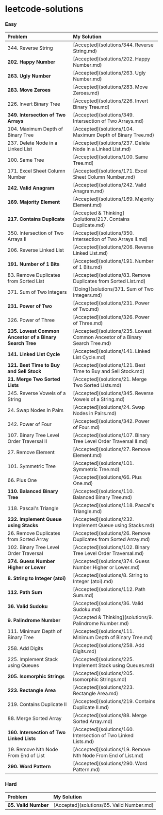 # leetcode-solutions

### Easy

| Problem | My Solution |
| :-- | :-- |
| 344. Reverse String | [Accepted](solutions/344. Reverse String.md) |
| **202. Happy Number** | [Accepted](solutions/202. Happy Number.md) |
| **263. Ugly Number** | [Accepted](solutions/263. Ugly Number.md) |
| **283. Move Zeroes** | [Accepted](solutions/283. Move Zeroes.md) |
| 226. Invert Binary Tree | [Accepted](solutions/226. Invert Binary Tree.md) |
| **349. Intersection of Two Arrays** | [Accepted](solutions/349. Intersection of Two Arrays.md) |
| 104. Maximum Depth of Binary Tree | [Accepted](solutions/104. Maximum Depth of Binary Tree.md) |
| 237. Delete Node in a Linked List | [Accepted](solutions/237. Delete Node in a Linked List.md) |
| 100. Same Tree | [Accepted](solutions/100. Same Tree.md) |
| 171. Excel Sheet Column Number | [Accepted](solutions/171. Excel Sheet Column Number.md) |
| **242. Valid Anagram** | [Accepted](solutions/242. Valid Anagram.md) |
| **169. Majority Element** | [Accepted](solutions/169. Majority Element.md) |
| **217. Contains Duplicate** | [Accepted & Thinking](solutions/217. Contains Duplicate.md) |
| 350. Intersection of Two Arrays II | [Accepted](solutions/350. Intersection of Two Arrays II.md) |
| 206. Reverse Linked List | [Accepted](solutions/206. Reverse Linked List.md) |
| **191. Number of 1 Bits** | [Accepted](solutions/191. Number of 1 Bits.md) |
| 83. Remove Duplicates from Sorted List | [Accepted](solutions/83. Remove Duplicates from Sorted List.md) |
| 371. Sum of Two Integers | [Doing](solutions/371. Sum of Two Integers.md) |
| **231. Power of Two** | [Accepted](solutions/231. Power of Two.md) |
| 326. Power of Three | [Accepted](solutions/326. Power of Three.md) |
| **235. Lowest Common Ancestor of a Binary Search Tree** | [Accepted](solutions/235. Lowest Common Ancestor of a Binary Search Tree.md) |
| **141. Linked List Cycle** | [Accepted](solutions/141. Linked List Cycle.md) |
| **121. Best Time to Buy and Sell Stock** | [Accepted](solutions/121. Best Time to Buy and Sell Stock.md) |
| **21. Merge Two Sorted Lists** | [Accepted](solutions/21. Merge Two Sorted Lists.md) |
| 345. Reverse Vowels of a String | [Accepted](solutions/345. Reverse Vowels of a String.md) |
| 24. Swap Nodes in Pairs | [Accepted](solutions/24. Swap Nodes in Pairs.md) |
| 342. Power of Four | [Accepted](solutions/342. Power of Four.md) |
| 107. Binary Tree Level Order Traversal II | [Accepted](solutions/107. Binary Tree Level Order Traversal II.md) |
| 27. Remove Element | [Accepted](solutions/27. Remove Element.md) |
| 101. Symmetric Tree | [Accepted](solutions/101. Symmetric Tree.md) |
| 66. Plus One | [Accepted](solutions/66. Plus One.md) |
| **110. Balanced Binary Tree** | [Accepted](solutions/110. Balanced Binary Tree.md) |
| 118. Pascal's Triangle | [Accepted](solutions/118. Pascal's Triangle.md) |
| **232. Implement Queue using Stacks** | [Accepted](solutions/232. Implement Queue using Stacks.md) |
| 26. Remove Duplicates from Sorted Array | [Accepted](solutions/26. Remove Duplicates from Sorted Array.md) |
| 102. Binary Tree Level Order Traversal | [Accepted](solutions/102. Binary Tree Level Order Traversal.md) |
| **374. Guess Number Higher or Lower** | [Accepted](solutions/374. Guess Number Higher or Lower.md) |
| **8. String to Integer (atoi)** | [Accepted](solutions/8. String to Integer (atoi).md) |
| **112. Path Sum** | [Accepted](solutions/112. Path Sum.md) |
| **36. Valid Sudoku** | [Accepted](solutions/36. Valid Sudoku.md) |
| **9. Palindrome Number** | [Accepted & Thinking](solutions/9. Palindrome Number.md) |
| 111. Minimum Depth of Binary Tree | [Accepted](solutions/111. Minimum Depth of Binary Tree.md) |
| 258. Add Digits | [Accepted](solutions/258. Add Digits.md) |
| 225. Implement Stack using Queues | [Accepted](solutions/225. Implement Stack using Queues.md) |
| **205. Isomorphic Strings** | [Accepted](solutions/205. Isomorphic Strings.md) |
| **223. Rectangle Area** | [Accepted](solutions/223. Rectangle Area.md) |
| 219. Contains Duplicate II | [Accepted](solutions/219. Contains Duplicate II.md) |
| 88. Merge Sorted Array | [Accepted](solutions/88. Merge Sorted Array.md) |
| **160. Intersection of Two Linked Lists** | [Accepted](solutions/160. Intersection of Two Linked Lists.md) |
| 19. Remove Nth Node From End of List | [Accepted](solutions/19. Remove Nth Node From End of List.md) |
| **290. Word Pattern** | [Accepted](solutions/290. Word Pattern.md) |


### Hard

| Problem | My Solution |
| :-- | :-- |
| **65. Valid Number** | [Accepted](solutions/65. Valid Number.md) |